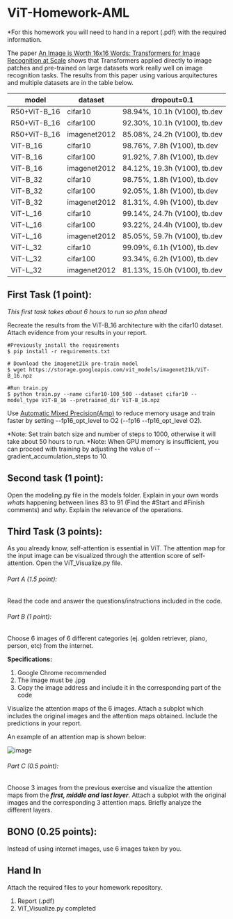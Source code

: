 # ViT-Homework-AML

*For this homework you will need to hand in a report (.pdf) with the required information. 

The paper [An Image is Worth 16x16 Words: Transformers for Image Recognition at Scale](https://arxiv.org/abs/2010.11929) shows that Transformers applied directly to image patches and pre-trained on large datasets work really well on image recognition tasks. The results from this paper using various arquitectures and multiple datasets are in the table below. 

| model	| dataset	| dropout=0.1 |
| --- | --- | --- |
|R50+ViT-B_16 |	cifar10 |	98.94%, 10.1h (V100), tb.dev |
|R50+ViT-B_16	| cifar100 |	92.30%, 10.1h (V100), tb.dev |
|R50+ViT-B_16	|imagenet2012|	85.08%, 24.2h (V100), tb.dev|
|ViT-B_16|	cifar10| 98.76%, 7.8h (V100), tb.dev|
|ViT-B_16|	cifar100|	91.92%, 7.8h (V100), tb.dev|
|ViT-B_16	|imagenet2012|	84.12%, 19.3h (V100), tb.dev|
|ViT-B_32	|cifar10	| 98.75%, 1.8h (V100), tb.dev|
|ViT-B_32	|cifar100	| 92.05%, 1.8h (V100), tb.dev|
|ViT-B_32	|imagenet2012| 81.31%, 4.9h (V100), tb.dev|
|ViT-L_16	|cifar10	| 99.14%, 24.7h (V100), tb.dev|
|ViT-L_16	|cifar100	| 93.22%, 24.4h (V100), tb.dev|
|ViT-L_16	|imagenet2012 |	85.05%, 59.7h (V100), tb.dev|
|ViT-L_32	|cifar10	|99.09%, 6.1h (V100), tb.dev|
|ViT-L_32	|cifar100	|93.34%, 6.2h (V100), tb.dev|
|ViT-L_32	|imagenet2012| 81.13%, 15.0h (V100), tb.dev|

## First Task (1 point):
*This first task takes about 6 hours to run so plan ahead*

Recreate the results from the ViT-B_16 architecture with the cifar10 dataset. Attach evidence from your results in your report. 

```
#Previously install the requirements
$ pip install -r requirements.txt

# Download the imagenet21k pre-train model
$ wget https://storage.googleapis.com/vit_models/imagenet21k/ViT-B_16.npz

#Run train.py
$ python train.py --name cifar10-100_500 --dataset cifar10 --model_type ViT-B_16 --pretrained_dir ViT-B_16.npz
```
Use [Automatic Mixed Precision(Amp)](https://nvidia.github.io/apex/amp.html) to reduce memory usage and train faster by setting --fp16_opt_level to O2 (--fp16 --fp16_opt_level O2).

*Note: Set train batch size and number of steps to 1000, otherwise it will take about 50 hours to run. 
*Note: When GPU memory is insufficient, you can proceed with training by adjusting the value of --gradient_accumulation_steps to 10.

## Second task (1 point):

Open the modeling.py file in the models folder. Explain in your own words *whats* happening between lines 83 to 91 (Find the #Start and #Finish comments) and *why*. Explain the relevance of the operations.  

## Third Task (3 points):

As you already know, self-attention is essential in ViT. The attention map for the input image can be visualized through the attention score of self-attention. Open the ViT_Visualize.py file. 

###### Part A (1.5 point):

Read the code and answer the questions/instructions included in the code. 

###### Part B (1 point):

Choose 6 images of 6 different categories (ej. golden retriever, piano, person, etc) from the internet. 

**Specifications:**
1. Google Chrome recommended
2. The image must be .jpg
3. Copy the image address and include it in the corresponding part of the code

Visualize the attention maps of the 6 images. Attach a subplot which includes the original images and the attention maps obtained. Include the predictions in your report. 

An example of an attention map is shown below:

![image](https://user-images.githubusercontent.com/99056045/189556124-587ce0de-b060-4495-ae2b-79fca0caef76.png)

###### Part C (0.5 point):

Choose 3 images from the previous exercise and visualize the attention maps from the _**first, middle and last layer**_. Attach a subplot with the original images and the corresponding 3 attention maps. Briefly analyze the different layers. 

## BONO (0.25 points):

Instead of using internet images, use 6 images taken by you. 

## Hand In
Attach the required files to your homework repository. 
1. Report (.pdf)
2. ViT_Visualize.py completed

